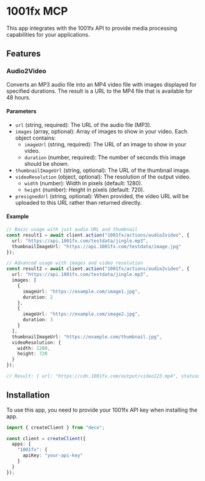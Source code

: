 # 1001fx MCP

This app integrates with the 1001fx API to provide media processing capabilities for your applications.

## Features

### Audio2Video

Converts an MP3 audio file into an MP4 video file with images displayed for specified durations. The result is a URL to the MP4 file that is available for 48 hours.

#### Parameters

- `url` (string, required): The URL of the audio file (MP3).
- `images` (array, optional): Array of images to show in your video. Each object contains:
  - `imageUrl` (string, required): The URL of an image to show in your video.
  - `duration` (number, required): The number of seconds this image should be shown.
- `thumbnailImageUrl` (string, optional): The URL of the thumbnail image.
- `videoResolution` (object, optional): The resolution of the output video.
  - `width` (number): Width in pixels (default: 1280).
  - `height` (number): Height in pixels (default: 720).
- `presignedUrl` (string, optional): When provided, the video URL will be uploaded to this URL rather than returned directly.

#### Example

```typescript
// Basic usage with just audio URL and thumbnail
const result1 = await client.action("1001fx/actions/audio2video", {
  url: "https://api.1001fx.com/testdata/jingle.mp3",
  thumbnailImageUrl: "https://api.1001fx.com/testdata/image.jpg"
});

// Advanced usage with images and video resolution
const result2 = await client.action("1001fx/actions/audio2video", {
  url: "https://api.1001fx.com/testdata/jingle.mp3",
  images: [
    {
      imageUrl: "https://example.com/image1.jpg",
      duration: 2
    },
    {
      imageUrl: "https://example.com/image2.jpg",
      duration: 3
    }
  ],
  thumbnailImageUrl: "https://example.com/thumbnail.jpg",
  videoResolution: {
    width: 1280,
    height: 720
  }
});

// Result: { url: "https://cdn.1001fx.com/output/video123.mp4", statusCode: 200 }
```

## Installation

To use this app, you need to provide your 1001fx API key when installing the app.

```typescript
import { createClient } from "deco";

const client = createClient({
  apps: {
    "1001fx": {
      apiKey: "your-api-key"
    }
  }
});
``` 